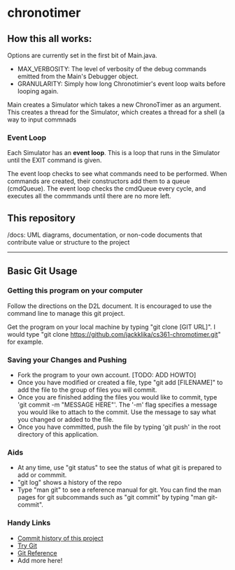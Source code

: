 # chronotimer

## How this all works:

Options are currently set in the first bit of Main.java.
- MAX_VERBOSITY: The level of verbosity of the debug commands emitted from the Main's Debugger object.
- GRANULARITY: Simply how long Chronotimier's event loop waits before looping again.

Main creates a Simulator which takes a new ChronoTimer as an argument. This creates a thread for the Simulator, which creates a thread for a shell (a way to input commnads

### Event Loop

Each Simulator has an **event loop**. This is a loop that runs in the Simulator until the EXIT command is given. 

The event loop checks to see what commands need to be performed. When commands are created, their constructors add them to a queue (cmdQueue). The event loop checks the cmdQueue every cycle, and executes all the commmands until there are no more left.


## This repository
/docs: UML diagrams, documentation, or non-code documents that contribute value or structure to the project

------
## Basic Git Usage

### Getting this program on your computer
Follow the directions on the D2L document. It is encouraged to use the command line to manage this git project.

Get the program on your local machine by typing "git clone [GIT URL]". I would type "git clone https://github.com/jackklika/cs361-chromotimer.git" for example.


### Saving your Changes and Pushing

- Fork the program to your own account. [TODO: ADD HOWTO]
- Once you have modified or created a file, type "git add [FILENAME]" to add the file to the group of files you will commit.
- Once you are finished adding the files you would like to commit, type 'git commit -m "MESSAGE HERE"'. The '-m' flag specifies a message you would like to attach to the commit. Use the message to say what you changed or added to the file.
- Once you have committed, push the file by typing 'git push' in the root directory of this application.

### Aids

- At any time, use "git status" to see the status of what git is prepared to add or commmit.
- "git log" shows a history of the repo 
- Type "man git" to see a reference manual for git. You can find the man pages for git subcommands such as "git commit" by typing "man git-commit".

### Handy Links

- [Commit history of this project](https://github.com/jackklika/cs361-chromotimer/commits/master)
- [Try Git](https://try.github.io/levels/1/challenges/1)
- [Git Reference](http://gitref.org/)
- Add more here!

